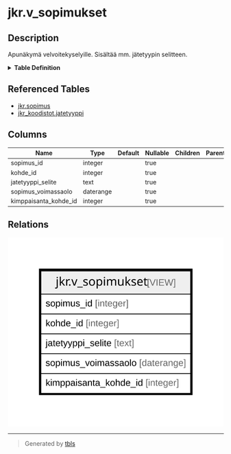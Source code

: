 # jkr.v_sopimukset

## Description

Apunäkymä velvoitekyselyille. Sisältää mm. jätetyypin selitteen.

<details>
<summary><strong>Table Definition</strong></summary>

```sql
CREATE VIEW v_sopimukset AS (
 SELECT s.id AS sopimus_id,
    s.kohde_id,
    jt.selite AS jatetyyppi_selite,
    s.voimassaolo AS sopimus_voimassaolo,
    s.kimppaisanta_kohde_id
   FROM (jkr.sopimus s
     JOIN jkr_koodistot.jatetyyppi jt ON ((jt.id = s.jatetyyppi_id)))
)
```

</details>

## Referenced Tables

- [jkr.sopimus](jkr.sopimus.md)
- [jkr_koodistot.jatetyyppi](jkr_koodistot.jatetyyppi.md)

## Columns

| Name | Type | Default | Nullable | Children | Parents | Comment |
| ---- | ---- | ------- | -------- | -------- | ------- | ------- |
| sopimus_id | integer |  | true |  |  |  |
| kohde_id | integer |  | true |  |  |  |
| jatetyyppi_selite | text |  | true |  |  |  |
| sopimus_voimassaolo | daterange |  | true |  |  |  |
| kimppaisanta_kohde_id | integer |  | true |  |  |  |

## Relations

![er](jkr.v_sopimukset.svg)

---

> Generated by [tbls](https://github.com/k1LoW/tbls)
